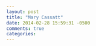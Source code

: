 ```yaml
---
layout: post
title: "Mary Cassatt"
date: 2014-02-28 15:59:31 -0500
comments: true
categories: 
---
```

